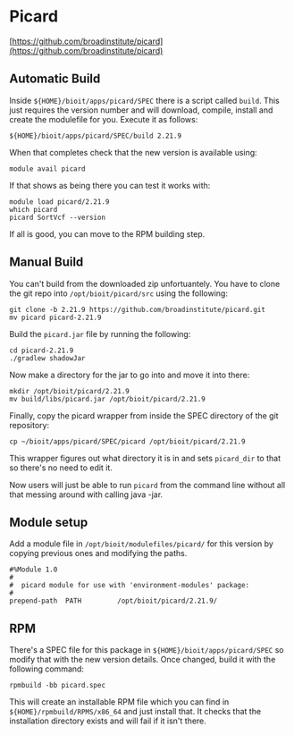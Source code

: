 # Picard

[https://github.com/broadinstitute/picard](https://github.com/broadinstitute/picard)

## Automatic Build

Inside `${HOME}/bioit/apps/picard/SPEC` there is a script called `build`. This just requires the version number and will download, compile, install and create the modulefile for you. Execute it as follows:

    ${HOME}/bioit/apps/picard/SPEC/build 2.21.9

When that completes check that the new version is available using:

    module avail picard

If that shows as being there you can test it works with:

    module load picard/2.21.9
    which picard
    picard SortVcf --version

If all is good, you can move to the RPM building step.

## Manual Build

You can't build from the downloaded zip unfortuantely. You have to clone the git repo into `/opt/bioit/picard/src` using the following:

    git clone -b 2.21.9 https://github.com/broadinstitute/picard.git
    mv picard picard-2.21.9

Build the `picard.jar` file by running the following:

    cd picard-2.21.9
    ./gradlew shadowJar

Now make a directory for the jar to go into and move it into there:

    mkdir /opt/bioit/picard/2.21.9
    mv build/libs/picard.jar /opt/bioit/picard/2.21.9

Finally, copy the picard wrapper from inside the SPEC directory of the git repository:

    cp ~/bioit/apps/picard/SPEC/picard /opt/bioit/picard/2.21.9

This wrapper figures out what directory it is in and sets `picard_dir` to that so there's no need to edit it.

Now users will just be able to run `picard` from the command line without all that messing around with calling java -jar.

## Module setup

Add a module file in `/opt/bioit/modulefiles/picard/` for this version by copying previous ones and modifying the paths.

    #%Module 1.0
    #
    #  picard module for use with 'environment-modules' package:
    #
    prepend-path  PATH         /opt/bioit/picard/2.21.9/

## RPM

There's a SPEC file for this package in `${HOME}/bioit/apps/picard/SPEC` so modify that with the new version details. Once changed, build it with the following command:

    rpmbuild -bb picard.spec

This will create an installable RPM file which you can find in `${HOME}/rpmbuild/RPMS/x86_64` and just install that. It checks that the installation directory exists and will fail if it isn't there.
